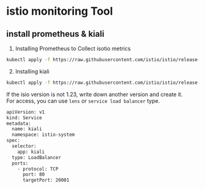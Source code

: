 # istio monitoring Tool 

## install prometheus & kiali

1. Installing Prometheus to Collect isotio metrics

```sh
kubectl apply -f https://raw.githubusercontent.com/istio/istio/release-1.23/samples/addons/prometheus.yaml
```

2.  Installing kiali

```sh
kubectl apply -f https://raw.githubusercontent.com/istio/istio/release-1.23/samples/addons/kiali.yaml
```

If the isio version is not 1.23, write down another version and create it.  
For access, you can use `lens` or `service load balancer` type.

```sh 
apiVersion: v1
kind: Service
metadata:
  name: kiali
  namespace: istio-system
spec:
  selector:
    app: kiali
  type: LoadBalancer
  ports:
    - protocol: TCP
      port: 80
      targetPort: 20001
```